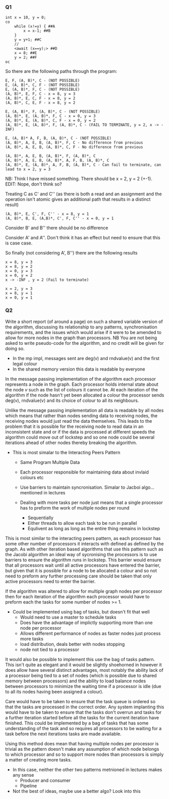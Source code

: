 ### Q1

    int x = 10, y = 0;
    co
        while (x!=y) { ##A
            x = x-1; ##B
        }
        y = y+1; ##C
        //
        <await (x==y);> ##D
        x = 8; ##E
        y = 2; ##F
    oc

So there are the following paths through the program:

    E, F, (A, B)*, C - (NOT POSSIBLE)
    E, (A, B)*, C, F - (NOT POSSIBLE)
    E, (A, B)*, F, C - (NOT POSSIBLE)
    (A, B)*, E, F, C - x = 8, y = 3
    (A, B)*, E, C, F - x = 8, y = 2
    (A, B)*, C, E, F - x = 8, y = 2

    E, (A, B)*, F, (A, B)*, C - (NOT POSSIBLE)
    (A, B)*, E, (A, B)*, F, C - x = 0, y = 3
    (A, B)*, E, (A, B)*, C, F - x = 0, y = 2
    (A, B)*, E, (A, B)*, F, (A, B)*, C - (FAIL TO TERMINATE, y = 2, x -> -INF)

    E, (A, B)* A, F, B, (A, B)*, C - (NOT POSSIBLE)
    (A, B)*, A, E, B, (A, B)*, F, C - No difference from previous
    (A, B)*, A, E, B, (A, B)*, C, F - No difference from previous

    (A, B)*, A, E, B, (A, B)*, F, (A, B)*, C
    (A, B)*, A, E, B, (A, B)*, A, F, B, (A, B)*, C
    (A, B)*, E, (A, B)*, A, F, B, (A, B)*, C - Can fail to terminate, can lead to x = 2, y = 3

NB: Think I have missed something. There should be x = 2, y = 2 (+-1). EDIT: Nope, don't think so?

Treating C as C' and C'' (as there is both a read and an assignment and the operation isn't atomic gives an additional path that results in a distinct result)

    (A, B)*, E, C', F, C'' - x = 8, y = 1
    (A, B)*, B, E, (A,B)*, C', F, C'' - x = 0, y = 1

Consider B' and B'' there should be no difference

Consider A' and A''. Don't think it has an effect but need to ensure that this is case case.



So finally (not considering A', B'') there are the following results

    x = 8, y = 3
    x = 8, y = 2
    x = 0, y = 3
    x = 0, y = 2
    x -> -INF , y = 2 (Fail to terminate)

    x = 2, y = 3
    x = 8, y = 1
    x = 0, y = 1


### Q2

Write a short report (of around a page) on such a shared variable version of the algorithm, discussing its relationship to any patterns, synchronisation requirements, and the issues which would arise if it were to be amended to allow for more nodes in the graph than processors. NB You are not being asked to write pseudo-code for the algorithm, and no credit will be given for doing so.

 * In the mp impl, messages sent are deg(v) and rndvalue(v) and the first legal colour
 * In the shared memory version this data is readable by everyone

In the message passing implementation of the algorithm each processor represents a node in the graph. Each processor holds internal state about the node $v$ such as the list of colours it cannot be. At each iteration of the algorithm if the node hasn't yet been allocated a colour the processor sends deg(v), rndvalue(v) and its choice of colour to all its neighbours. 

Unlike the message passing implementation all data is readable by all nodes which means that rather than nodes sending data to receiving nodes, the receiving nodes would just read the data themselves. This leads to the problem that it is possible for the receiving node to read data in an inconsistent state and or if the data is processed at different speeds the algorithm could move out of lockstep and so one node could be several iterations ahead of other nodes thereby breaking the algorithm.

 * This is most simalar to the Interacting Peers Pattern
    * Same Program Multiple Data
    * Each processor responsible for maintaining data about invlaid colours etc
    * Use barriers to maintain syncronisation. Simalar to Jacboi algo... mentioned in lectures 

    * Dealing with more tasks per node just means that a single processor has to preform the work of multiple nodes per round
       * Sequentially
       * Either threads to allow each task to be run in parallel
       * Equlivent as long as long as the entire thing remains in lockstep

This is most similar to the interacting peers pattern, as each processor has some other number of processors it interacts with defined as defined by the graph. As with other iteration based algorithms that use this pattern such as the Jacobi algorithm an ideal way of sycronising the processors is to use  barriers to ensure the algorithm runs in lockstep. This barrier would ensure that all processors wait until all active processors have entered the barrier, but given that it is possible for a node to be allocated a colour and so not need to preform any further processing care should be taken that only active processors need to enter the barrier.

If the algorithm was altered to allow for multiple graph nodes per processor then for each iteration of the algorithm each processor would have to preform each the tasks for some number of nodes >= 1.

 * Could be implemented using bag of tasks, but doesn't fit that well
    * Would need to use a master to schedule tasks
    * Does have the advantage of implictly supporting more than one node per processor
    * Allows different performance of nodes as faster nodes just process more tasks
    * load distribution, deals better with nodes stopping
    * node not tied to a processor

It would also be possible to implement this use the bag of tasks pattern. This isn't quite as elegant and it would be slightly shoehorned in however it does allow have several distinct advantages, most notably the ability lack of a processor being tied to a set of nodes (which is possible due to shared memory between processors) and the ability to load balance nodes between processors to minimize the waiting time if a processor is idle (due to all its nodes having been assigned a colour).

Care would have to be taken to ensure that the task queue is ordered so that the tasks are processed in the correct order. Any system implanting this  would have to be taken to ensure that the tasks don't overrun and tasks for a further iteration started before all the tasks for the current iteration have finished. This could be implemented by a bag of tasks that has some understanding of the task and so requires all processors to be waiting for a task before the next iterations tasks are made available.

Using this method does mean that having multiple nodes per processor is trivial as the pattern doesn't make any assumption of which node belongs to which processor and so to support more nodes than processors is simply a matter of creating more tasks.

 * In this case, neither the other two patterns metnioned in lectures makes any sense
    * Producer and consumer
    * Pipeline
 * Not the best of ideas, maybe use a better algo? Look into this


